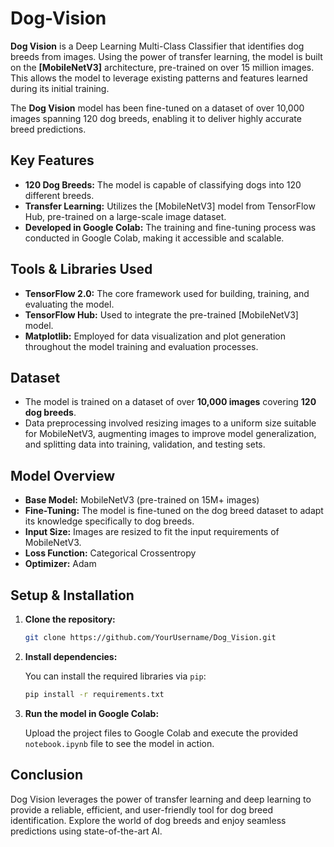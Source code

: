 # Dog-Vision

**Dog Vision** is a Deep Learning Multi-Class Classifier that identifies dog breeds from images. 
Using the power of transfer learning, the model is built on the **[MobileNetV3]** architecture, pre-trained on over 15 million images.
This allows the model to leverage existing patterns and features learned during its initial training. 

The **Dog Vision** model has been fine-tuned on a dataset of over 10,000 images spanning 120 dog breeds, enabling it to deliver highly accurate breed predictions.

## Key Features

- **120 Dog Breeds:** The model is capable of classifying dogs into 120 different breeds.
- **Transfer Learning:** Utilizes the [MobileNetV3] model from TensorFlow Hub, pre-trained on a large-scale image dataset.
- **Developed in Google Colab:** The training and fine-tuning process was conducted in Google Colab, making it accessible and scalable.

## Tools & Libraries Used

- **TensorFlow 2.0:** The core framework used for building, training, and evaluating the model.
- **TensorFlow Hub:** Used to integrate the pre-trained [MobileNetV3] model.
- **Matplotlib:** Employed for data visualization and plot generation throughout the model training and evaluation processes.

## Dataset

- The model is trained on a dataset of over **10,000 images** covering **120 dog breeds**.
- Data preprocessing involved resizing images to a uniform size suitable for MobileNetV3, augmenting images to improve model generalization, and splitting data into training, validation, and testing sets.

## Model Overview

- **Base Model:** MobileNetV3 (pre-trained on 15M+ images)
- **Fine-Tuning:** The model is fine-tuned on the dog breed dataset to adapt its knowledge specifically to dog breeds.
- **Input Size:** Images are resized to fit the input requirements of MobileNetV3.
- **Loss Function:** Categorical Crossentropy
- **Optimizer:** Adam

## Setup & Installation

1. **Clone the repository:**

   ```bash
   git clone https://github.com/YourUsername/Dog_Vision.git
   ```

2. **Install dependencies:**

   You can install the required libraries via `pip`:

   ```bash
   pip install -r requirements.txt
   ```

3. **Run the model in Google Colab:**

   Upload the project files to Google Colab and execute the provided `notebook.ipynb` file to see the model in action.


## Conclusion

Dog Vision leverages the power of transfer learning and deep learning to provide a reliable, efficient, and user-friendly tool for dog breed identification. Explore the world of dog breeds and enjoy seamless predictions using state-of-the-art AI.

